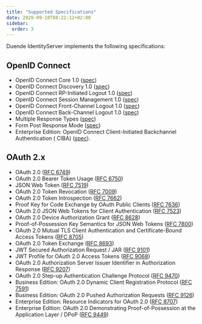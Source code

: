 ```yaml
---
title: "Supported Specifications"
date: 2020-09-10T08:22:12+02:00
sidebar:
  order: 3
---
```


Duende IdentityServer implements the following specifications:

## OpenID Connect

* OpenID Connect Core 1.0 ([spec](https://openid.net/specs/openid-connect-core-1_0.html))
* OpenID Connect Discovery 1.0 ([spec](https://openid.net/specs/openid-connect-discovery-1_0.html))
* OpenID Connect RP-Initiated Logout 1.0 ([spec](https://openid.net/specs/openid-connect-rpinitiated-1_0.html))
* OpenID Connect Session Management 1.0 ([spec](https://openid.net/specs/openid-connect-session-1_0.html))
* OpenID Connect Front-Channel Logout 1.0 ([spec](https://openid.net/specs/openid-connect-frontchannel-1_0.html))
* OpenID Connect Back-Channel Logout 1.0 ([spec](https://openid.net/specs/openid-connect-backchannel-1_0.html))
* Multiple Response Types ([spec](https://openid.net/specs/oauth-v2-multiple-response-types-1_0.html))
* Form Post Response Mode ([spec](https://openid.net/specs/oauth-v2-form-post-response-mode-1_0.html))
* Enterprise Edition: OpenID Connect Client-Initiated Backchannel Authentication (
  CIBA) ([spec](https://openid.net/specs/openid-client-initiated-backchannel-authentication-core-1_0.html)).

## OAuth 2.x

* OAuth 2.0 ([RFC 6749](https://tools.ietf.org/html/rfc6749))
* OAuth 2.0 Bearer Token Usage ([RFC 6750](https://tools.ietf.org/html/rfc6750))
* JSON Web Token ([RFC 7519](https://tools.ietf.org/html/rfc7519))
* OAuth 2.0 Token Revocation ([RFC 7009](https://tools.ietf.org/html/rfc7009))
* OAuth 2.0 Token Introspection ([RFC 7662](https://tools.ietf.org/html/rfc7662))
* Proof Key for Code Exchange by OAuth Public Clients ([RFC 7636](https://tools.ietf.org/html/rfc7636))
* OAuth 2.0 JSON Web Tokens for Client Authentication ([RFC 7523](https://tools.ietf.org/html/rfc7523))
* OAuth 2.0 Device Authorization Grant ([RFC 8628](https://tools.ietf.org/html/rfc8628))
* Proof-of-Possession Key Semantics for JSON Web Tokens ([RFC 7800](https://tools.ietf.org/html/rfc7800))
* OAuth 2.0 Mutual TLS Client Authentication and Certificate-Bound Access
  Tokens ([RFC 8705](https://tools.ietf.org/html/rfc8705))
* OAuth 2.0 Token Exchange ([RFC 8693](https://tools.ietf.org/html/rfc8693))
* JWT Secured Authorization Request / JAR ([RFC 9101](https://datatracker.ietf.org/doc/html/rfc9101))
* JWT Profile for OAuth 2.0 Access Tokens ([RFC 9068](https://datatracker.ietf.org/doc/html/rfc9068))
* OAuth 2.0 Authorization Server Issuer Identifier in Authorization
  Response ([RFC 9207](https://datatracker.ietf.org/doc/html/rfc9207))
* OAuth 2.0 Step-up Authentication Challenge Protocol ([RFC 9470](https://datatracker.ietf.org/doc/html/rfc9470))
* Business Edition: OAuth 2.0 Dynamic Client Registration Protocol ([RFC 7591](https://www.rfc-editor.org/rfc/rfc7591))
* Business Edition: OAuth 2.0 Pushed Authorization Requests ([RFC 9126](https://www.rfc-editor.org/rfc/rfc9126))
* Enterprise Edition: Resource Indicators for OAuth 2.0 ([RFC 8707](https://tools.ietf.org/html/rfc8707))
* Enterprise Edition: OAuth 2.0 Demonstrating Proof-of-Possession at the Application Layer /
  DPoP ([RFC 9449](https://datatracker.ietf.org/doc/html/rfc9449))
